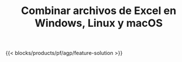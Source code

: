 ﻿---
title: Combinar archivos de Excel en Windows, Linux y macOS 
weight: 7730
url: /es/merger
description: Aplicación gratuita y API para combinar archivos Excel XLS, XLSX, CSV, TSV, ODS, SXC y FODS
---
{{< blocks/products/pf/agp/feature-solution >}} 

